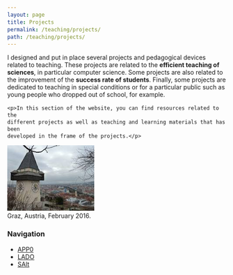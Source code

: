 ```yaml
---
layout: page
title: Projects
permalink: /teaching/projects/
path: /teaching/projects/
---
```


<div class="page-col-wrapper">
  <div class="page-col page-col-1">
    <p>I designed and put in place several projects and pedagogical devices 
    related to teaching. These projects are related to the <b>efficient teaching
    of sciences</b>, in particular computer science. Some projects are also
    related to the improvement of the <b>success rate of students</b>. Finally,
    some projects are dedicated to teaching in special conditions or for a
    particular public such as young people who dropped out of school, for
    example.</p>

    <p>In this section of the website, you can find resources related to the
    different projects as well as teaching and learning materials that has been
    developed in the frame of the projects.</p>
  </div>
  <div class="page-col page-col-2">
    <p><img src="/images/graz.jpg" alt="Graz, Austria, February 2016."
    width="200" height="150" /><br />
    Graz, Austria, February 2016.</p>
    <h3>Navigation</h3>
    <ul class="navigation">
      <li><a href="/teaching/projects/app0/">APP0</a></li>
      <li><a href="/teaching/projects/lado/">LADO</a></li>
      <li><a href="/teaching/projects/salt/">SAlt</a></li>
    </ul>
  </div>
</div>
